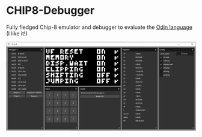 # CHIP8-Debugger

Fully fledged Chip-8 emulator and debugger to evaluate the [Odin language](https://odin-lang.org/) (I like it!)

![Testsuite](res/c8ui.png)
